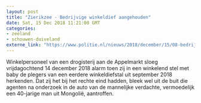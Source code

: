 ```yaml
---
layout: post
title: "Zierikzee - Bedrijvige winkeldief aangehouden"
date: Sat, 15 Dec 2018 11:21:00 GMT
categories: 
- zeeland 
- schouwen-duiveland 
externe_link: "https://www.politie.nl/nieuws/2018/december/15/08-bedrijvige-winkeldief-aangehouden.html"
---
```


Winkelpersoneel van een drogisterij aan de Appelmarkt sloeg vrijdagochtend 14 december 2018 alarm toen zij in een winkelend stel met baby de plegers van een eerdere winkeldiefstal uit september 2018 herkenden. Dat zij het bij het rechte eind hadden, bleek wel uit de buit die agenten na onderzoek in de auto van de mannelijke verdachte, vermoedelijk een 40-jarige man uit Mongolië, aantroffen.
